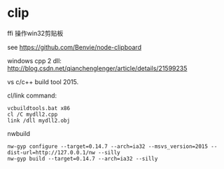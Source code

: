 # clip
ffi 操作win32剪贴板

see https://github.com/Benvie/node-clipboard

windows cpp 2 dll:
http://blog.csdn.net/qianchenglenger/article/details/21599235

vs c/c++ build tool 2015.

cl/link command:
````
vcbuildtools.bat x86
cl /C mydll2.cpp
link /dll mydll2.obj
````

nwbuild
````
nw-gyp configure --target=0.14.7 --arch=ia32 --msvs_version=2015 --dist-url=http://127.0.0.1/nw --silly
nw-gyp build --target=0.14.7 --arch=ia32 --silly
````